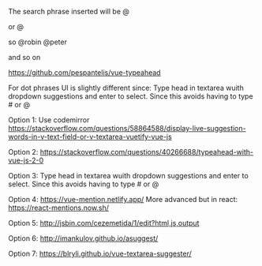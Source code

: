 The search phrase inserted will be @

or @<all the names>

so
@robin
@peter

and so on

https://github.com/pespantelis/vue-typeahead

For dot phrases UI is slightly different since: Type head in textarea wuith dropdown suggestions and enter to select. Since this avoids having to type # or @

Option 1: Use codemirror
https://stackoverflow.com/questions/58864588/display-live-suggestion-words-in-v-text-field-or-v-textarea-vuetify-vue-js

Option 2:
https://stackoverflow.com/questions/40266688/typeahead-with-vue-js-2-0

Option 3: Type head in textarea wuith dropdown suggestions and enter to select. Since this avoids having to type # or @

Option 4: https://vue-mention.netlify.app/
More advanced but in react: https://react-mentions.now.sh/

Option 5: http://jsbin.com/cezemetida/1/edit?html,js,output

Option 6: http://imankulov.github.io/asuggest/

Option 7: https://blryli.github.io/vue-textarea-suggester/
